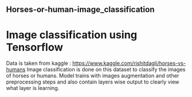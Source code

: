 ## Horses-or-human-image_classification
# Image classification using Tensorflow
Data is taken from kaggle : https://www.kaggle.com/rishitdagli/horses-vs-humans
Image classification is done on this dataset to classify the images of horses or humans. Model trains with images augmentation and other preprocessing steps and also contain layers wise output to clearly view what layer is learning.
